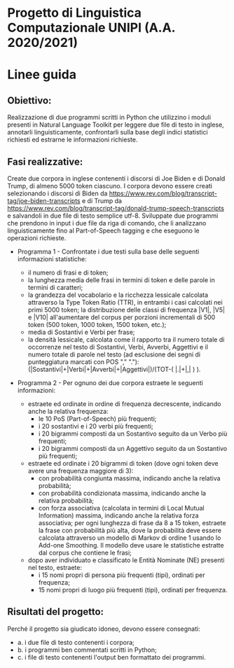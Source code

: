 # Progetto di Linguistica Computazionale UNIPI (A.A. 2020/2021)
# Linee guida 

## Obiettivo:
Realizzazione di due programmi scritti in Python che utilizzino i moduli presenti in Natural Language Toolkit per leggere due file di testo in inglese, annotarli linguisticamente, confrontarli sulla base degli indici statistici richiesti ed estrarne le informazioni richieste.

## Fasi realizzative:
Create due corpora in inglese contenenti i discorsi di Joe Biden e di Donald Trump, di almeno 5000 token ciascuno. I corpora devono essere creati selezionando i discorsi di Biden da https://www.rev.com/blog/transcript-tag/joe-biden-transcripts e di Trump da https://www.rev.com/blog/transcript-tag/donald-trump-speech-transcripts e salvandoli in due file di testo semplice utf-8. Sviluppate due programmi che prendono in input i due file da riga di comando, che li analizzano linguisticamente fino al Part-of-Speech tagging e che eseguono le operazioni richieste.

- Programma 1 - Confrontate i due testi sulla base delle seguenti informazioni statistiche:
	- il numero di frasi e di token;
	- la lunghezza media delle frasi in termini di token e delle parole in termini di caratteri;
	- la grandezza del vocabolario e la ricchezza lessicale calcolata attraverso la Type Token Ratio (TTR), in entrambi i casi calcolati nei primi 5000 token; la distribuzione delle classi di frequenza |V1|, |V5| e |V10| all'aumentare del corpus per porzioni incrementali di 500 token (500 token, 1000 token, 1500 token, etc.);
	- media di Sostantivi e Verbi per frase;
	- la densità lessicale, calcolata come il rapporto tra il numero totale di occorrenze nel testo di Sostantivi, Verbi, Avverbi, Aggettivi e il numero totale di parole nel testo (ad esclusione dei segni di punteggiatura marcati con POS "," "."): (|Sostantivi|+|Verbi|+|Avverbi|+|Aggettivi|)/(TOT-( |.|+|,| ) ).

- Programma 2 - Per ognuno dei due corpora estraete le seguenti informazioni:
	- estraete ed ordinate in ordine di frequenza decrescente, indicando anche la relativa frequenza:
		- le 10 PoS (Part-of-Speech) più frequenti;
		- i 20 sostantivi e i 20 verbi più frequenti;
		- i 20 bigrammi composti da un Sostantivo seguito da un Verbo più frequenti;
		- i 20 bigrammi composti da un Aggettivo seguito da un Sostantivo più frequenti;
	- estraete ed ordinate i 20 bigrammi di token (dove ogni token deve avere una frequenza maggiore di 3):
		- con probabilità congiunta massima, indicando anche la relativa probabilità;
		- con probabilità condizionata massima, indicando anche la relativa probabilità;
		- con forza associativa (calcolata in termini di Local Mutual Information) massima, indicando anche la relativa forza associativa; per ogni lunghezza di frase da 8 a 15 token, estraete la frase con probabilità più alta, dove la probabilità deve essere calcolata attraverso un modello di Markov di ordine 1 usando lo Add-one Smoothing. Il modello deve usare le statistiche estratte dal corpus che contiene le frasi;
	- dopo aver individuato e classificato le Entità Nominate (NE) presenti nel testo, estraete:
		- i 15 nomi propri di persona più frequenti (tipi), ordinati per frequenza;
		- 15 nomi propri di luogo più frequenti (tipi), ordinati per frequenza.

## Risultati del progetto:
Perché il progetto sia giudicato idoneo, devono essere consegnati:
- a. i due file di testo contenenti i corpora;
- b. i programmi ben commentati scritti in Python;
- c. i file di testo contenenti l'output ben formattato dei programmi.

